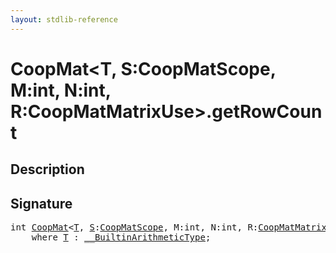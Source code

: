 ```yaml
---
layout: stdlib-reference
---
```


# CoopMat\<T, S:CoopMatScope, M:int, N:int, R:CoopMatMatrixUse\>\.getRowCount

## Description





## Signature 

<pre>
<span class="code_keyword">int</span> <a href="index.html" class="code_type">CoopMat</a>&lt;<a href="index.html#typeparam-T" class="code_type">T</a>, <a href="index.html#decl-S" class="code_var">S</a>:<a href="../coopmatscope-047/index.html" class="code_type">CoopMatScope</a>, M:<span class="code_keyword">int</span>, N:<span class="code_keyword">int</span>, R:<a href="../coopmatmatrixuse-047d/index.html" class="code_type">CoopMatMatrixUse</a>&gt;.<a href="getrowcount-36.html">getRowCount</a>()
    <span class='code_keyword'>where</span> <a href="index.html#typeparam-T" class="code_type">T</a> : <a href="../../interfaces/0_builtinarithmetictype-029j/index.html" class="code_type">__BuiltinArithmeticType</a>;

</pre>

